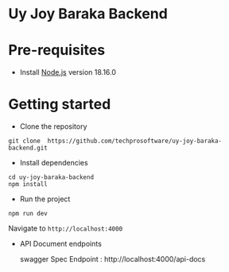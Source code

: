 # Uy Joy Baraka Backend

# Pre-requisites
- Install [Node.js](https://nodejs.org/en/) version 18.16.0


# Getting started
- Clone the repository
```
git clone  https://github.com/techprosoftware/uy-joy-baraka-backend.git
```
- Install dependencies
```
cd uy-joy-baraka-backend
npm install
```
- Run the project
```
npm run dev
```
Navigate to `http://localhost:4000`

- API Document endpoints

  swagger Spec Endpoint : http://localhost:4000/api-docs


